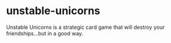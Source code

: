 # unstable-unicorns
Unstable Unicorns is a strategic card game that will destroy your friendships...but in a good way.
